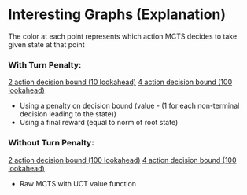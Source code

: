 # Interesting Graphs (Explanation)
The color at each point represents which action MCTS decides to take given state at that point
### With Turn Penalty:
[2 action decision bound (10 lookahead)](11-5_2action_db_10la.png)
[4 action decision bound (100 lookahead)](11-5_4action_db_100la.png)
- Using a penalty on decision bound (value - (1 for each non-terminal decision leading to the state)) 
- Using a final reward (equal to norm of root state)

### Without Turn Penalty:
[2 action decision bound (100 lookahead)](10-11_2action_decisionbound_100la.png)
[4 action decision bound (100 lookahead)](10-24_4action_db_100la.png)
- Raw MCTS with UCT value function

